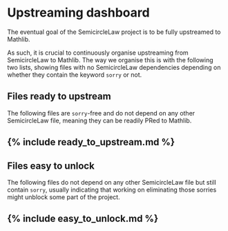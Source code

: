 # Upstreaming dashboard

The eventual goal of the SemicircleLaw project is to be fully upstreamed to Mathlib.

As such, it is crucial to continuously organise upstreaming from SemicircleLaw to Mathlib. The way we organise this is with the following two lists, showing files with no SemicircleLaw dependencies depending on whether they contain the keyword `sorry` or not.

## Files ready to upstream

The following files are `sorry`-free and do not depend on any other SemicircleLaw file, meaning they can be readily PRed to Mathlib.

 ## {% include ready_to_upstream.md %}

## Files easy to unlock

The following files do not depend on any other SemicircleLaw file but still contain `sorry`, usually indicating that working on eliminating those sorries might unblock some part of the project.

## {% include easy_to_unlock.md %}
